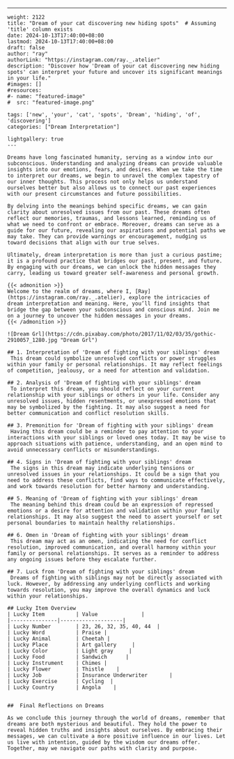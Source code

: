 ---
    weight: 2122
    title: "Dream of your cat discovering new hiding spots"  # Assuming 'title' column exists
    date: 2024-10-13T17:40:00+08:00
    lastmod: 2024-10-13T17:40:00+08:00
    draft: false
    author: "ray"
    authorLink: "https://instagram.com/ray._.atelier"
    description: "Discover how 'Dream of your cat discovering new hiding spots' can interpret your future and uncover its significant meanings in your life."
    #images: []
    #resources:
    #- name: "featured-image"
    #  src: "featured-image.png"
    
    tags: ['new', 'your', 'cat', 'spots', 'Dream', 'hiding', 'of', 'discovering']
    categories: ["Dream Interpretation"]
    
    lightgallery: true
    ---
    
    Dreams have long fascinated humanity, serving as a window into our subconscious. Understanding and analyzing dreams can provide valuable insights into our emotions, fears, and desires. When we take the time to interpret our dreams, we begin to unravel the complex tapestry of our inner thoughts. This process not only helps us understand ourselves better but also allows us to connect our past experiences with our present circumstances and future possibilities.
    
    By delving into the meanings behind specific dreams, we can gain clarity about unresolved issues from our past. These dreams often reflect our memories, traumas, and lessons learned, reminding us of what we need to confront or embrace. Moreover, dreams can serve as a guide for our future, revealing our aspirations and potential paths we may take. They can provide warnings or encouragement, nudging us toward decisions that align with our true selves.
    
    Ultimately, dream interpretation is more than just a curious pastime; it is a profound practice that bridges our past, present, and future. By engaging with our dreams, we can unlock the hidden messages they carry, leading us toward greater self-awareness and personal growth.
    
    {{< admonition >}}
    Welcome to the realm of dreams, where I, [Ray](https://instagram.com/ray._.atelier), explore the intricacies of dream interpretation and meaning. Here, you’ll find insights that bridge the gap between your subconscious and conscious mind. Join me on a journey to uncover the hidden messages in your dreams.
    {{< /admonition >}}
    
    ![Dream Grl](https://cdn.pixabay.com/photo/2017/11/02/03/35/gothic-2910057_1280.jpg "Dream Grl")
    
    ## 1. Interpretation of 'Dream of fighting with your siblings' dream
     This dream could symbolize unresolved conflicts or power struggles within your family or personal relationships. It may reflect feelings of competition, jealousy, or a need for attention and validation.
    
    ## 2. Analysis of 'Dream of fighting with your siblings' dream
     To interpret this dream, you should reflect on your current relationship with your siblings or others in your life. Consider any unresolved issues, hidden resentments, or unexpressed emotions that may be symbolized by the fighting. It may also suggest a need for better communication and conflict resolution skills.
    
    ## 3. Premonition for 'Dream of fighting with your siblings' dream
     Having this dream could be a reminder to pay attention to your interactions with your siblings or loved ones today. It may be wise to approach situations with patience, understanding, and an open mind to avoid unnecessary conflicts or misunderstandings.
    
    ## 4. Signs in 'Dream of fighting with your siblings' dream
     The signs in this dream may indicate underlying tensions or unresolved issues in your relationships. It could be a sign that you need to address these conflicts, find ways to communicate effectively, and work towards resolution for better harmony and understanding.
    
    ## 5. Meaning of 'Dream of fighting with your siblings' dream
     The meaning behind this dream could be an expression of repressed emotions or a desire for attention and validation within your family relationships. It may also suggest the need to assert yourself or set personal boundaries to maintain healthy relationships.
    
    ## 6. Omen in 'Dream of fighting with your siblings' dream
     This dream may act as an omen, indicating the need for conflict resolution, improved communication, and overall harmony within your family or personal relationships. It serves as a reminder to address any ongoing issues before they escalate further.
    
    ## 7. Luck from 'Dream of fighting with your siblings' dream
     Dreams of fighting with siblings may not be directly associated with luck. However, by addressing any underlying conflicts and working towards resolution, you may improve the overall dynamics and luck within your relationships.
    
    ## Lucky Item Overview
    | Lucky Item          | Value              |
    |---------------|--------------------|
    | Lucky Number        | 23, 26, 32, 35, 40, 44  |
    | Lucky Word          | Praise |
    | Lucky Animal        | Cheetah |
    | Lucky Place         | Art gallery     |
    | Lucky Color         | Light gray     |
    | Lucky Food          | Sandwich      |
    | Lucky Instrument    | Chimes |
    | Lucky Flower        | Thistle    |
    | Lucky Job           | Insurance Underwriter       |
    | Lucky Exercise      | Cycling  |
    | Lucky Country       | Angola    |
    
    
    ##  Final Reflections on Dreams
    
    As we conclude this journey through the world of dreams, remember that dreams are both mysterious and beautiful. They hold the power to reveal hidden truths and insights about ourselves. By embracing their messages, we can cultivate a more positive influence in our lives. Let us live with intention, guided by the wisdom our dreams offer. Together, may we navigate our paths with clarity and purpose.
    